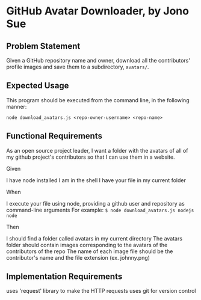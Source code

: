# GitHub Avatar Downloader, by Jono Sue



## Problem Statement

Given a GitHub repository name and owner, download all the contributors' profile images and save them to a subdirectory, `avatars/`.



## Expected Usage

This program should be executed from the command line, in the following manner:

`node download_avatars.js <repo-owner-username> <repo-name>`



## Functional Requirements

As an open source project leader,
I want a folder with the avatars of all of my github project's contributors
so that I can use them in a website.

Given

I have node installed
I am in the shell
I have your file in my current folder


When

I execute your file using node, providing a github user and repository as command-line arguments For example:
`$ node download_avatars.js nodejs node`


Then

I should find a folder called avatars in my current directory
The avatars folder should contain images corresponding to the avatars of the contributors of the repo
The name of each image file should be the contributor's name and the file extension (ex. johnny.png)



## Implementation Requirements

uses 'request' library to make the HTTP requests
uses git for version control